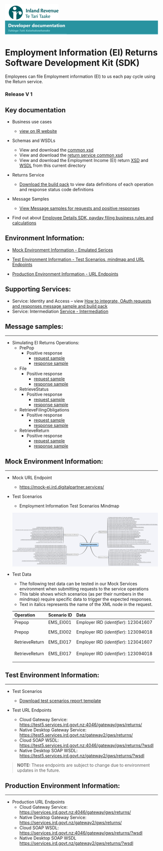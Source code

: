 ![IRD logo](../../../../Images/IRlogo.gif)
![Software Dev](../../../../Images/SoftwareDev.png)

# Employment Information (EI) Returns Software Development Kit (SDK)

Employees can file Employment information (EI) to us each pay cycle using the Return service.

### Release V 1

## Key documentation

- Business use cases
	- [view on IR website](https://www.classic.ird.govt.nz/resources/9/5/95275fd7-967a-4b87-877f-a8968807e45e/Payday+filing+-+Employment+Information+business+use+cases.pdf)
	
- Schemas and WSDLs
	- View and download the [common xsd](../../../../Schema%20-%20Common/)
	- View and download the [return service common xsd](../../../../Service%20-%20Return/Latest/)
	- View and download the Employment Income (EI) return [XSD](ReturnEI.v1.xsd) and [WSDL](ReturnsEIDevWsdl.wsdl) from this current directory
	
- Returns Service 
	- [Download the build pack](Gateway%20Services%20Build%20Pack%20-%20Return%20Service%20-%20EI%20.pdf) to view data definitions of each operation and response status code definitions

- Message Samples
    - [View Message samples for requests and positive responses](#message-samples)

- Find out about [Employee Details SDK, payday filing business rules and calculations](../)

## Environment Information: 

- [Mock Environment Information - Emulated Serices](#mock-environment-information)

- [Test Environment Information - Test Scenarios, mindmap and URL Endpoints](#test-environment-information)

- [Production Environment Information - URL Endpoints](#Production-Environment-Information)	

## Supporting Services:

* Service: Identity and Access – view [How to integrate, OAuth requests and responses message sample and build pack](https://github.com/InlandRevenue/Gateway_Services-Access/tree/master/Identity%20and%20Access) 
* Service: Intermediation [Service - Intermediation](../../../Service%20-%20Intermediation)	

## Message samples:
-----------------

- Simulating EI Returns Operations:
    - PrePop
        - Positive response
            - [request sample](sample%20messages/body-ei-returnprepop-request.xml)
            - [response sample](sample%20messages/body-ei-returnprepop-response.xml)
    - File
        - Positive response
            - [request sample](sample%20messages/body-ei-returnfile-request.xml)
            - [response sample](sample%20messages/body-ei-returnfile-response.xml)
    - RetrieveStatus
        - Positive response
            - [request sample](sample%20messages/body-ei-returnstatus-request.xml)
            - [response sample](sample%20messages/body-ei-returnstatus-response.xml)
    - RetrieveFilingObligations
        - Positive response
            - [request sample](sample%20messages/body-ei-filingobligation-request.xml)
            - [response sample](sample%20messages/body-ei-filingobligation-response.xml)
    - RetrieveReturn
        - Positive response
            - [request sample](sample%20messages/body-ei-retrievereturn-request.xml)
            - [response sample](sample%20messages/body-ei-retrievereturn-response.xml)

## Mock Environment Information:
-----------------

- Mock URL Endpoint
    - https://mock-ei.ird.digitalpartner.services/ 

- Test Scenarios
	- Employment Information Test Scenarios Mindmap
	
	![Test Scenarios](images/Employment_Information_Test_Scenarios_Mind_Map.png)

- Test Data
	- The following test data can be tested in our Mock Services environment when submitting requests to the service operations
	- This table shows which scenarios (as per their numbers in the mindmap) require specific data to trigger the expected responses. 
	- Text in italics represents the name of the XML node in the request.
	
	
	|Operation | Scenario ID | Data|
	|--- | --- | ---|
	|Prepop | EMS_EI001 | Employer IRD (*identifier*): 123041607|
	| | | | *periodEndDate*: 2018-04-30|
	| | | | *payDayDate*: 2018-04-10|
	|Prepop | EMS_EI002 | Employer IRD (*identifier*): 123094018|
	| | | | *periodEndDate*: 2018-12-31|
	| | | | *payDayDate*: 2018-12-10|
	| RetrieveReturn | EMS_EI017 | Employer IRD (*identifier*): 123041607|
	| | | | *periodEndDate*: 2018-04-30|
	| | | | *payDayDate*: 2018-04-10|
	| | | | *submissionKey*: 987654321|
	RetrieveReturn | EMS_EI017 | Employer IRD (*identifier*): 123094018|
	| | | | *periodEndDate*: 2018-12-31|
	| | | | *payDayDate*: 2018-12-10|
	| | | | *submissionKey*: 987654321|


## Test Environment Information:
-----------------

* Test Scenarios
	- [Download test scenarios report template](Payday%20Filing%20–%20Employment%20Information%20-%20Test%20Report%20Template.docx)

* Test URL Endpoints
	- Cloud Gateway Service: https://test5.services.ird.govt.nz:4046/gateway/gws/returns/
	- Native Desktop Gateway Service: https://test5.services.ird.govt.nz/gateway2/gws/returns/
	- Cloud SOAP WSDL: https://test5.services.ird.govt.nz:4046/gateway/gws/returns/?wsdl
	- Native Desktop SOAP WSDL: https://test5.services.ird.govt.nz/gateway2/gws/returns/?wsdl
	
>**NOTE:** These endpoints are subject to change due to environment updates in the future. 		
            
## Production Environment Information:
-----------------

* Production URL Endpoints
	- Cloud Gateway Service: https://services.ird.govt.nz:4046/gateway/gws/returns/
	- Native Desktop Gateway Service: https://services.ird.govt.nz/gateway2/gws/returns/
	- Cloud SOAP WSDL: https://services.ird.govt.nz:4046/gateway/gws/returns/?wsdl
	- Native Desktop SOAP WSDL https://services.ird.govt.nz/gateway2/gws/returns/?wsdl
